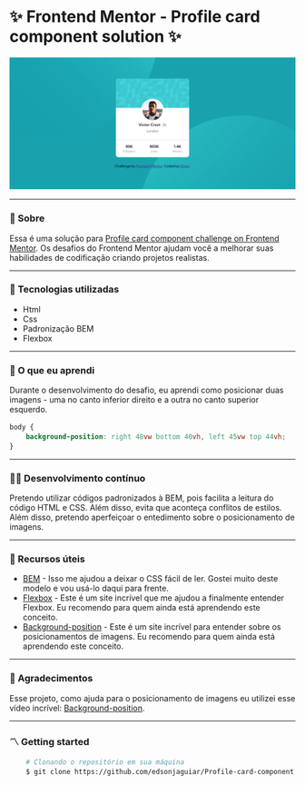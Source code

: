 # ✨ Frontend Mentor - Profile card component solution ✨

![Preview](./images/preview.png)

---

### 🧾 Sobre

Essa é uma solução para [Profile card component challenge on Frontend Mentor](https://www.frontendmentor.io/challenges/profile-card-component-cfArpWshJ). Os desafios do Frontend Mentor ajudam você a melhorar suas habilidades de codificação criando projetos realistas.

---

### 🚀 Tecnologias utilizadas

-   Html
-   Css
-   Padronização BEM
-   Flexbox

---

### 📖 O que eu aprendi

Durante o desenvolvimento do desafio, eu aprendi como posicionar duas imagens - uma no canto inferior direito e a outra no canto superior esquerdo.

```css
body {
    background-position: right 48vw bottom 40vh, left 45vw top 44vh;
}
```

---

### 👨‍💻 Desenvolvimento contínuo

Pretendo utilizar códigos padronizados à BEM, pois facilita a leitura do código HTML e CSS. Além disso, evita que aconteça conflitos de estilos. Além disso, pretendo aperfeiçoar o entedimento sobre o posicionamento de imagens.

---

### 🤝 Recursos úteis

-   [BEM](https://en.bem.info/methodology/quick-start/) - Isso me ajudou a deixar o CSS fácil de ler. Gostei muito deste modelo e vou usá-lo daqui para frente.
-   [Flexbox](https://origamid.com/projetos/flexbox-guia-completo/) - Este é um site incrível que me ajudou a finalmente entender Flexbox. Eu recomendo para quem ainda está aprendendo este conceito.
-   [Background-position](https://developer.mozilla.org/en-US/docs/Web/CSS/background-position) - Este é um site incrível para entender sobre os posicionamentos de imagens. Eu recomendo para quem ainda está aprendendo este conceito.

---

### 🤗 Agradecimentos

Esse projeto, como ajuda para o posicionamento de imagens eu utilizei esse vídeo incrível: [Background-position](https://www.youtube.com/watch?v=NZpG9EBKYWc).

---

### 〽️ Getting started

```zsh
    # Clonando o repositório em sua máquina
    $ git clone https://github.com/edsonjaguiar/Profile-card-component
```
